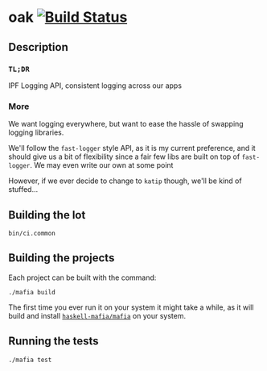 # oak [![Build Status](https://travis-ci.com/irreverent-pixel-feats/oak.svg?branch=master)](https://travis-ci.com/irreverent-pixel-feats/oak)

## Description

### `TL;DR`

IPF Logging API, consistent logging across our apps

### More

We want logging everywhere, but want to ease the hassle of swapping logging libraries.

We'll follow the `fast-logger` style API, as it is my
current preference, and it should give us a bit of flexibility since a fair few libs are built
on top of `fast-logger`. We may even write our own at some point

However, if we ever decide to change to `katip` though, we'll be kind of stuffed...

## Building the lot

``` shell
bin/ci.common
```

## Building the projects

Each project can be built with the command:

``` shell
./mafia build
```

The first time you ever run it on your system it might take a while, as it will build and install
[`haskell-mafia/mafia`](https://github.com/haskell-mafia/mafia) on your system.

## Running the tests

``` shell
./mafia test
```
